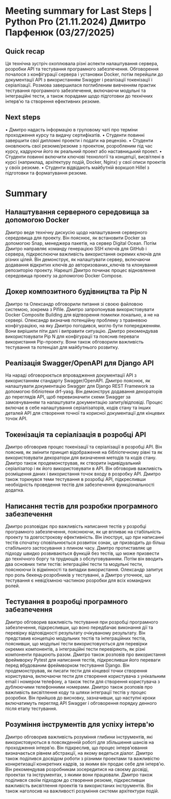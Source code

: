 # Meeting summary for Last Steps | Python Pro (21.11.2024) Дмитро Парфенюк (03/27/2025)

## Quick recap

Ця технічна зустріч охоплювала різні аспекти налаштування сервера, розробки API та тестування програмного забезпечення. Обговорення почалося з конфігурації сервера і установки Docker, потім перейшли до документації API з використанням Swagger і реалізації токенізації і серіалізації. Розмова завершилася поглибленим вивченням практик тестування програмного забезпечення, включаючи модульні та інтеграційні тести, а також порадами щодо підготовки до технічних інтерв’ю та створення ефективних резюме.

## Next steps

• Дмитро надасть інформацію в груповому чаті про терміни проходження курсу та видачу сертифікатів.
• Студенти повинні завершити свої дипломні проекти і подати на рецензію.
• Студенти оновлюють свої резюме/резюме з проектом, розробленим під час курсу, кадруючи його як реальний проект або наставницький проект.
• Студенти повинні включити ключові технології та концепції, висвітлені в курсі (наприклад, архітектуру подій, Docker, Nginx) у свої описи проектів у своїх резюме.
• Студенти відвідають майбутній воркшоп Hillel з підготовки та форматування резюме.

# Summary

## Налаштування серверного середовища за допомогою Docker

Дмитро веде технічну дискусію щодо налаштування серверного середовища для проекту. Він пояснює, як встановити Docker за допомогою Snap, менеджера пакетів, на сервер Digital Ocean. Потім Дмитро направляє команду генерацією SSH ключів для GitHub і сервера, підкреслюючи важливість використання окремих ключів для різних цілей. Він демонструє, як налаштувати сервер, включаючи додавання відкритих ключів до авторизованих_ключів та клонування репозиторію проекту. Нарешті Дмитро починає процес відновлення середовища проекту за допомогою Docker Compose.

## Докер композитного будівництва та Pip N

Дмитро та Олександр обговорили питання зі своєю файловою системою, зокрема з Pifile. Дмитро запропонував використовувати Docker Composite Building для відтворення помилки локально, а не на сервері. Олександр визначив потенційну проблему з травневою конфігурацією, на яку Дмитро погодився, могло бути попередженням. Вони вирішили піти далі і виправити ситуацію. Дмитро рекомендував використовувати Pip N для конфігурації та пояснив переваги використання Pip-проекту. Вони також обговорили важливість тестування та потенціал для майбутнього розвитку.

## Реалізація Swagger/OpenAPI для Django API

На нараді обговорюється впровадження документації API з використанням стандарту Swagger/OpenAPI. Дмитро пояснює, як налаштувати документацію Swagger для Django REST Framework за допомогою бібліотеки drf-yasg. Він демонструє додавання декораторів до переглядів API, щоб перевизначити схеми Swagger за замовчуванням та налаштувати документацію запиту/відповіді. Процес включає в себе налаштування серіалізаторів, кодів стану та інших деталей API для створення точної та корисної документації для кінцевих точок API.

## Токенізація та серіалізація в розробці API

Дмитро обговорив процес токенізації та серіалізації в розробці API. Він пояснив, як змінити принцип відображення на бібліотечному рівні та як використовувати декоратори для визначення методів та кодів стану. Дмитро також продемонстрував, як створити індивідуальний серіалізатор і як його використовувати в API. Він обговорив важливість розміщення даних і використання точок входу в розробку API. Дмитро також торкнувся теми тестування в розробці API, підкресливши необхідність проведення тестів для забезпечення функціональності додатка.

## Написання тестів для розробки програмного забезпечення

Дмитро розповідає про важливість написання тестів у розробці програмного забезпечення, пояснюючи, як це впливає на стабільність проекту та довгострокову ефективність. Він ілюструє, що при написанні тестів спочатку сповільнюється розвиток ознак, це призводить до більш стабільного застосування з плином часу. Дмитро протиставляє це підходу швидко розвиваються функцій без тестів, що може призвести до технічного боргу та труднощів з обслуговуванням. Потім він вводить два основних типи тестів: інтеграційні тести та модульні тести, пояснюючи їх відмінності та випадки використання. Олександр запитує про роль бекенд-розробників у тестуванні, а Дмитро уточнює, що тестування є невід’ємною частиною розробки для всіх командних ролей.

## Тестування в розробці програмного забезпечення

Дмитро обговорив важливість тестування при розробці програмного забезпечення, підкресливши, що воно передбачає виконання дії та перевірку відповідності результату очікуваному результату. Він представив концепцію модульних тестів та інтеграційних тестів, пояснивши, що модульні тести використовуються для перевірки окремих компонентів, а інтеграційні тести перевіряють, як різні компоненти працюють разом. Дмитро також розповів про використання фреймворку Pytest для написання тестів, підкресливши його переваги перед вбудованим фреймворком тестування Django. Він продемонстрував, як писати тести для кінцевої точки створення користувача, включаючи тести для створення користувача з унікальним email і номером телефону, а також тести для створення користувача з дублюючими телефонними номерами. Дмитро також розповів про важливість висвітлення коду та шляхи інтеграції тестів у процес розробки. Він прийшов до висновку, зазначивши, що наступні кроки включатимуть перегляд API Swagger і обговорення порядку денного після етапу тестування.

## Розуміння інструментів для успіху інтерв'ю

Дмитро обговорив важливість розуміння глибини інструментів, які використовуються в повсякденній роботі для збільшення шансів на проходження інтерв’ю. Він підкреслив, що процес інтерв’ювання визначається рівнем абстракції, на якому ведеться діалог. Дмитро також поділився досвідом роботи з різними проектами та важливістю конкретизації конкретних кадрів, за якими він продає себе для інтерв’ю. Він рекомендував розробникам зосередитися на своєму досвіді, проектах та інструментах, з якими вони працювали. Дмитро також поділився своїм підходом до створення резюме, підкресливши важливість висвітлення проектів та використаних інструментів. Він також наголосив на важливості розуміння системи архітектури подій.
